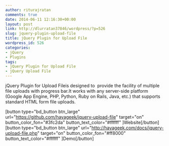 ```yaml
---
author: riturajratan
comments: true
date: 2014-06-11 12:16:30+00:00
layout: post
link: http://dlurratan37846/wordpress/?p=526
slug: jquery-plugin-upload-file
title: jQuery Plugin for Upload File
wordpress_id: 526
categories:
- jQuery
- Plugins
tags:
- jQuery Plugin for Upload File
- jQuery Upload File
---
```


jQuery Plugin for Upload Fileis designed to  provide the facility of multiple file uploads with progress bar.It works with any server-side platform (Google App Engine, PHP, Python, Ruby on Rails, Java, etc.) that supports standard HTML form file uploads.

[button type="bd_button btn_large" url="https://github.com/hayageek/jquery-upload-file" target="on" button_color_fon="#3fc2da" button_text_color="#ffffff" ]Website[/button]  [button type="bd_button btn_large" url="http://hayageek.com/docs/jquery-upload-file.php" target="on" button_color_fon="#ff8000" button_text_color="#ffffff" ]Demo[/button]
